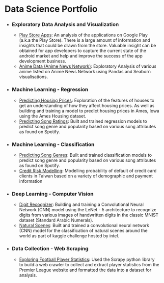 # Data Science Portfolio
- ### Exploratory Data Analysis and Visualization
    - [Play Store Apps](https://github.com/innomvula/Data-Science-Portfolio/blob/main/Exploratory%20Analysis%20of%20Playstore%20Apps.ipynb): An analysis of the applications on Google Play (a.k.a the Play Store). There is a large amount of information and insights that could be drawn from the store. Valuable insight can be obtained for app developers to capture the current state of the android market and help and improve the success of the app development business.
    - [Anime Data (Anime News Network)](https://github.com/innomvula/Data-Science-Portfolio/blob/main/Exploratory%20Analysis%20of%20Anime%20Data.ipynb): Exploratory Analysis of various anime listed on Anime News Network using Pandas and Seaborn visualisations.
    
- ### Machine Learning - Regression
    - [Predicting Housing Prices](https://github.com/innomvula/Data-Science-Portfolio/blob/main/Housing%20Prices%20Kaggle%20Challenge.ipynb): Exploration of the features of houses to get an understanding of how they affect housing prices. As well as building and training a model to predict housing prices in Ames, Iowa using the Ames Housing dataset.
    - [Predicting Song Ratings](https://github.com/innomvula/Data-Science-Portfolio/blob/main/Spotify_regression_Code.ipynb): Built and trained regression models to predict song genre and popularity based on various song attributes as found on Spotify.
-  ### Machine Learning - Classification
   - [Predicting Song Genres](https://github.com/innomvula/Data-Science-Portfolio/blob/main/Spotify_classification_code_ensemble_Learning.ipynb): Built and trained classification models to predict song genre and popularity based on various song attributes as found on Spotify.
   - [Credit Risk Modelling](https://github.com/innomvula/Data-Science-Portfolio/blob/main/Credit%20risk%20modelling%20-%20Predictive%20Models%20(BASE).ipynb): Modelling probability of default of credit card clients in Taiwan based on a variety of demographic and payment information
 
- ### Deep Learning - Computer Vision
    - [Digit Recognizer](https://github.com/innomvula/Data-Science-Portfolio/blob/main/Image%20Classifier%20(MNIST)%20LeNet%20-%205.ipynb): Building and training a Convolutional Neural Network (CNN) model using the LeNet - 5 architecture to recognize digits from various images of handwritten digits in the classic MNIST dataset (Standard Arabic Numerals).
    - [Natural Scenes](https://github.com/innomvula/Data-Science-Portfolio/blob/main/intel-classification-natural-scenes.ipynb): Built and trained a convolutional neural network (CNN) model for the classification of natural scenes around the world as part of kaggle challenge hosted by intel.
    
- ### Data Collection - Web Scraping
    - [Exploring Football Player Statistics](https://github.com/innomvula/Data-Science-Portfolio/blob/main/Web%20Scraping%20with%20Scrapy%20-%20Football%20Player%20Statistics.ipynb): Used the Scrapy python library to build a web crawler to collect and extract player statistics from the Premier League website and formatted the data into a dataset for analysis.
